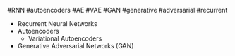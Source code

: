 #RNN #autoencoders #AE #VAE #GAN #generative #adversarial #recurrent

- Recurrent Neural Networks
- Autoencoders
	- Variational Autoencoders
- Generative Adversarial Networks (GAN)

